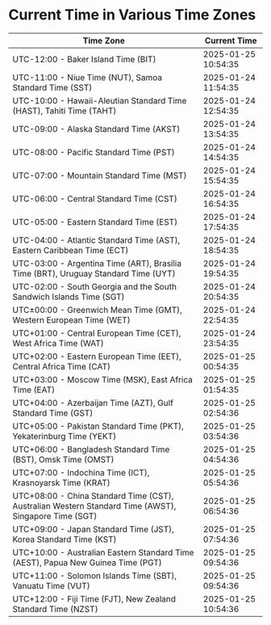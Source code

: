 # Current Time in Various Time Zones

| Time Zone | Current Time |
|-----------|--------------|
| UTC-12:00 - Baker Island Time (BIT) | 2025-01-25 10:54:35 |
| UTC-11:00 - Niue Time (NUT), Samoa Standard Time (SST) | 2025-01-24 11:54:35 |
| UTC-10:00 - Hawaii-Aleutian Standard Time (HAST), Tahiti Time (TAHT) | 2025-01-24 12:54:35 |
| UTC-09:00 - Alaska Standard Time (AKST) | 2025-01-24 13:54:35 |
| UTC-08:00 - Pacific Standard Time (PST) | 2025-01-24 14:54:35 |
| UTC-07:00 - Mountain Standard Time (MST) | 2025-01-24 15:54:35 |
| UTC-06:00 - Central Standard Time (CST) | 2025-01-24 16:54:35 |
| UTC-05:00 - Eastern Standard Time (EST) | 2025-01-24 17:54:35 |
| UTC-04:00 - Atlantic Standard Time (AST), Eastern Caribbean Time (ECT) | 2025-01-24 18:54:35 |
| UTC-03:00 - Argentina Time (ART), Brasília Time (BRT), Uruguay Standard Time (UYT) | 2025-01-24 19:54:35 |
| UTC-02:00 - South Georgia and the South Sandwich Islands Time (SGT) | 2025-01-24 20:54:35 |
| UTC±00:00 - Greenwich Mean Time (GMT), Western European Time (WET) | 2025-01-24 22:54:35 |
| UTC+01:00 - Central European Time (CET), West Africa Time (WAT) | 2025-01-24 23:54:35 |
| UTC+02:00 - Eastern European Time (EET), Central Africa Time (CAT) | 2025-01-25 00:54:35 |
| UTC+03:00 - Moscow Time (MSK), East Africa Time (EAT) | 2025-01-25 01:54:35 |
| UTC+04:00 - Azerbaijan Time (AZT), Gulf Standard Time (GST) | 2025-01-25 02:54:36 |
| UTC+05:00 - Pakistan Standard Time (PKT), Yekaterinburg Time (YEKT) | 2025-01-25 03:54:36 |
| UTC+06:00 - Bangladesh Standard Time (BST), Omsk Time (OMST) | 2025-01-25 04:54:36 |
| UTC+07:00 - Indochina Time (ICT), Krasnoyarsk Time (KRAT) | 2025-01-25 05:54:36 |
| UTC+08:00 - China Standard Time (CST), Australian Western Standard Time (AWST), Singapore Time (SGT) | 2025-01-25 06:54:36 |
| UTC+09:00 - Japan Standard Time (JST), Korea Standard Time (KST) | 2025-01-25 07:54:36 |
| UTC+10:00 - Australian Eastern Standard Time (AEST), Papua New Guinea Time (PGT) | 2025-01-25 09:54:36 |
| UTC+11:00 - Solomon Islands Time (SBT), Vanuatu Time (VUT) | 2025-01-25 09:54:36 |
| UTC+12:00 - Fiji Time (FJT), New Zealand Standard Time (NZST) | 2025-01-25 10:54:36 |
